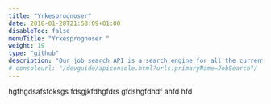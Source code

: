 ```yaml
---
title: "Yrkesprognoser"
date: 2018-01-28T21:58:09+01:00
disableToc: false
menuTitle: "Yrkesprognoser "
weight: 19
type: "github"
description: "Our job search API is a search engine for all the current job ads from Platsbanken. The aim is to make a simple yet versatile API that should suit anyone building any kind of application involving data from job ads."
# consoleurl: "/devguide/apiconsole.html?urls.primaryName=JobSearch"/
---
```




hgfhgdsafsföksgs
fdsgjkfdhgfdrs
gfdshgfdhdf
ahfd
hfd




